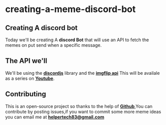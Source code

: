 # creating-a-meme-discord-bot 

## Creating A discord bot
Today we'll be creating A **discord Bot** that will use an API to fetch the memes on put send when a specific message.

## The API we'll 
We'll be using the **[discordjs](https://discord.js.org)** library and the **[imgflip api](https://imgflip.com/api)**
This will be availale as a series on **[Youtube](https://yotube.com)**.

## Contributing
This is an open-source project so thanks to the help of **[Github](https://github.com)**,You can contribute by posting issues,if you want to commit some more meme ideas  you can email me at **helpertech83@gmail.com**
